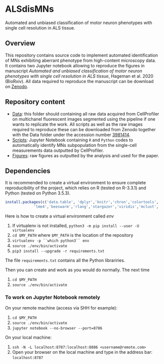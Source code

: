 # ALSdisMNs
Automated and unbiased classification of motor neuron phenotypes with single cell resolution in ALS tissue.

## Overview
This repository contains source code to implement automated identification of MNs exhibiting aberrant phenotype from high-content microscopy data. It contains two Jupyter notebook allowing to reproduce the figures in manuscript *Automated and unbiased classification of motor neuron phenotypes with single cell resolution in ALS tissue*, Hageman et al. 2020 (BioRxiv). All data required to reproduce the manuscript can be download on [Zenodo](https://zenodo.org/record/3981414#.XzRMxqeB3OQ).

## Repository content
* [Data](https://zenodo.org/record/3981414#.XzRMxqeB3OQ): this folder should containing all raw data acquired from CellProfiler on multichanel fluorescent images segmented using the pipeline if one wants to replicate the work. All scripts as well as the raw images required to reproduce these can be downloaded from Zenodo together with the Data folder under the accession number [3981414](https://zenodo.org/record/3981414#.XzRMxqeB3OQ).
* [Scripts](./Scripts): Jupyter Notebook containing `R` and `Python` codes to automatically identify MNs subpopulation from the single-cell measurements data outputted by CellProfiler.
* [Figures](./Figures): raw figures as outputted by the analysis and used for the paper. 




## Dependencies

It is recommended to create a virtual environment to ensure complete reproducibility of the project, which relies on R (tested on R-3.3.1) and Python (tested on Python 3.5.3).

```R
install.packages(c('data.table', 'dplyr','knitr','chron','colortools','RColorBrewer','corrplot','geneplotter',
             'lme4','beeswarm','rlang','stargazer','viridis','mclust','ape','dendextend','wordcloud','reshape'))
```

Here is how to create a virtual environment called *env* 

1. If virtualenv is not installed, `python3 -m pip install --user -U virtualenv`
1. `cd $MY_PATH` where  `$MY_PATH` is the location of the repository
1. `virtualenv -p ``which python3`` env`
1. `source ./env/bin/activate`
1. `pip3 install --upgrade -r requirements.txt` 

The file `requirements.txt` contains all the Python librariries.


Then you can create and work as you would do normally. The next time 

1. `cd $MY_PATH`
1. `source ./env/bin/activate`


### To work on Jupyter Notebook remotely

On your remote  machine (access via SHH for example):

1. `cd $MY_PATH`
1. `source ./env/bin/activate` 
1. `jupyter notebook --no-browser --port=8786`

On your local machine:

1. `ssh -N -L localhost:8787:localhost:8886 <username@remote.com>`
1. Open your browser on the local machine and type in the address bar: `localhost:8787`







